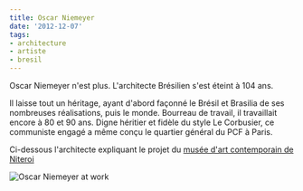 ```yaml
---
title: Oscar Niemeyer
date: '2012-12-07'
tags:
- architecture
- artiste
- bresil
---
```


Oscar Niemeyer n'est plus. L'architecte Brésilien s'est éteint à 104 ans.

Il laisse tout un héritage, ayant d'abord façonné le Brésil et Brasilia de ses nombreuses réalisations, puis le monde. Bourreau de travail, il travaillait encore à 80 et 90 ans. Digne héritier et fidèle du style Le Corbusier, ce communiste engagé a même conçu le quartier général du PCF à Paris.

Ci-dessous l'architecte expliquant le projet du [musée d'art contemporain de Niteroi](http://en.wikipedia.org/wiki/Niterói_Contemporary_Art_Museum)

![Oscar Niemeyer at work](articles/DSC01543.jpg)